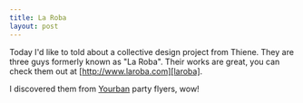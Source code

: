 ```yaml
---
title: La Roba
layout: post
---
```


[laroba.com]: http://www.laroba.com "La Roba"
[yourban]: http://www.yourban.org/ "Yourban"


Today I'd like to told about a collective design project from Thiene.
They are three guys formerly known as "La Roba". Their works are great, you can check them out at [http://www.laroba.com][laroba].

I discovered them from [Yourban][yourban] party flyers, wow!